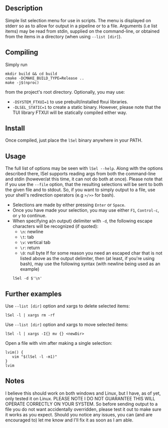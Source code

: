 ## Description
Simple list selection menu for use in scripts. The menu is displayed on 
stderr so as to allow for output in a pipeline or to a file. Arguments (i.e list items)
may be read from stdin, supplied on the command-line, or obtained from the items in a
directory (when using `--list [dir]`).

## Compiling
Simply run
```
mkdir build && cd build
cmake -DCMAKE_BUILD_TYPE=Release ..
make -j$(nproc)
```
from the project's root directory.
Optionally, you may use: 
   - `-DSYSTEM_FTXUI=1` to use prebuilt/installed ftxui libraries.
   - `-DLSEL_STATIC=1` to create a static binary. However, please note that 
     the TUI library FTXUI will be statically compiled either way.

## Install
Once compiled, just place the `lSel` binary anywhere in your PATH.

## Usage
The full list of options may be seen with `lSel --help`. Along with the options
described there, lSel supports reading args from both the command-line and stdin
(however/at this time, it can not do both at once). Please note that if you use
the `--file` option, that the resulting selections will be sent to both the given
file and to stdout. So, if you want to simply output to a file,
use your shell's redirection operators (e.g `>/>>` for bash).
- Selections are made by either pressing `Enter` or `Space`.
- Once you have made your selection, you may use either `F1`, `Control-c`, or `y` to continue.
- When specifying a(n output) delimiter with `-d`, the following escape characters will be recognized (if quoted):
   - `\n`: newline
   - `\t`: tab 
   - `\v`: vertical tab
   - `\r`: return
   - `\0`: null byte
  If for some reason you need an escaped char that is not listed above as the output delimiter, then
  (at least, if you're using bash), may use the following syntax (with newline being used as an example)
  ```
  lSel -d $'\n'
  ```
## Further examples
Use `--list [dir]` option and xargs to delete selected items:
```
lSel -l | xargs rm -rf
```
Use `--list [dir]` option and xargs to move selected items:
```
lSel -l | xargs -I{} mv {} <newDir>
```
Open a file with vim after making a single selection:
```
lvim() {
   vim "$(lSel -l -m1)"
}
lvim
```

## Notes
I believe this should work on both windows and Linux, but I have, as of yet, only tested it
on Linux. PLEASE NOTE I DO NOT GUARANTEE THIS WILL OPERATE CORRECTLY ON YOUR SYSTEM. 
So before sending output to a file you do not want accidentally overridden, please test
it out to make sure it works as you expect. Should you notice any issues, you can
(and are encouraged to) let me know and I'll fix it as soon as I am able.
